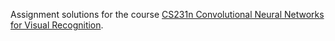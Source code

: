 Assignment solutions for the course [CS231n Convolutional Neural Networks for Visual Recognition](http://cs231n.github.io/).
